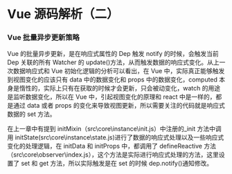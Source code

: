 # Vue 源码解析（二）

### Vue 批量异步更新策略

Vue 的批量异步更新，是在响应式属性的 Dep 触发 notify 的时候，会触发当前 Dep 关联的所有 Watcher 的 update()方法，从而触发数据的响应式变化。从上一次数据响应式和 Vue 初始化逻辑的分析可以看出，在 Vue 中，实际真正能够触发到视图变化的应该只有 data 中的数据变化和 props 中的数据变化，computed 本身是惰性的，实际上只有在获取的时候才会更新，只会被动变化，watch 的用途是监听数据变化，所以在 Vue 中，引起视图变化的原理和 react 中是一样的，都是通过 data 或者 props 的变化来导致视图更新，所以需要关注的代码就是响应式数据的 set 方法。

在上一章中有提到 initMixin（src\core\instance\init.js）中注册的\_init 方法中调用 initState(src\core\instance\state.js)进行了数据的响应式处理以及一些响应式变化的处理逻辑，在 initData 和 initProps 中，都调用了 defineReactive 方法（src\core\observer\index.js），这个方法是实际进行响应式处理的方法，这里设置了 set 和 get 方法，所以实际触发是在 set 的时候 dep.notify()通知修改。
